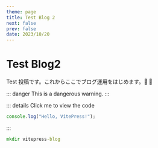 ```yaml
---
theme: page
title: Test Blog 2
next: false
prev: false
date: 2023/10/20
---
```


# Test Blog2

Test 投稿です。これからここでブログ運用をはじめます。:tada: :100:

::: danger
This is a dangerous warning.
:::

::: details Click me to view the code

```js
console.log("Hello, VitePress!");
```

:::

```cmd
mkdir vitepress-blog
```
